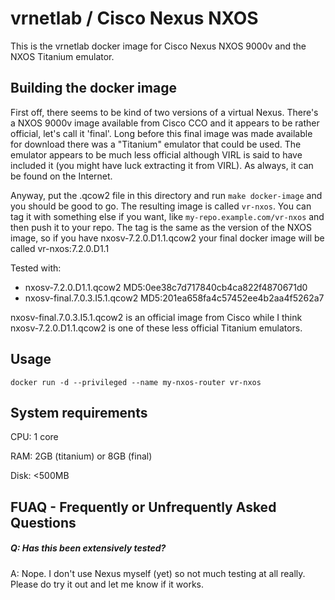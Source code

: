 vrnetlab / Cisco Nexus NXOS
===========================
This is the vrnetlab docker image for Cisco Nexus NXOS 9000v and the NXOS
Titanium emulator.

Building the docker image
-------------------------
First off, there seems to be kind of two versions of a virtual Nexus. There's a
NXOS 9000v image available from Cisco CCO and it appears to be rather official,
let's call it 'final'. Long before this final image was made available for
download there was a "Titanium" emulator that could be used. The emulator
appears to be much less official although VIRL is said to have included it (you
might have luck extracting it from VIRL). As always, it can be found on the
Internet.

Anyway, put the .qcow2 file in this directory and run `make docker-image` and
you should be good to go. The resulting image is called `vr-nxos`. You can tag
it with something else if you want, like `my-repo.example.com/vr-nxos` and then
push it to your repo. The tag is the same as the version of the NXOS image, so
if you have nxosv-7.2.0.D1.1.qcow2 your final docker image will be called
vr-nxos:7.2.0.D1.1

Tested with:
 * nxosv-7.2.0.D1.1.qcow2  MD5:0ee38c7d717840cb4ca822f4870671d0
 * nxosv-final.7.0.3.I5.1.qcow2  MD5:201ea658fa4c57452ee4b2aa4f5262a7

nxosv-final.7.0.3.I5.1.qcow2 is an official image from Cisco while I think
nxosv-7.2.0.D1.1.qcow2 is one of these less official Titanium emulators.

Usage
-----
```
docker run -d --privileged --name my-nxos-router vr-nxos
```

System requirements
-------------------
CPU: 1 core

RAM: 2GB (titanium) or 8GB (final)

Disk: <500MB


FUAQ - Frequently or Unfrequently Asked Questions
-------------------------------------------------
##### Q: Has this been extensively tested?
A: Nope. I don't use Nexus myself (yet) so not much testing at all really.
Please do try it out and let me know if it works.
